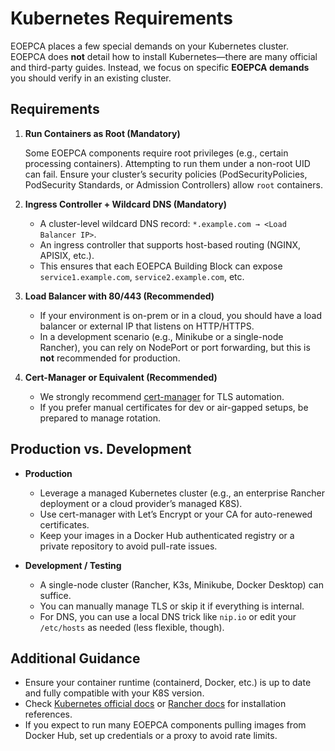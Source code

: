 # Kubernetes Requirements

EOEPCA places a few special demands on your Kubernetes cluster. EOEPCA does **not** detail how to install Kubernetes—there are many official and third-party guides. Instead, we focus on specific **EOEPCA demands** you should verify in an existing cluster.

## Requirements

1. **Run Containers as Root (Mandatory)**  

   Some EOEPCA components require root privileges (e.g., certain processing containers). Attempting to run them under a non-root UID can fail. Ensure your cluster’s security policies (PodSecurityPolicies, PodSecurity Standards, or Admission Controllers) allow `root` containers.

2. **Ingress Controller + Wildcard DNS (Mandatory)**  

   - A cluster-level wildcard DNS record: `*.example.com → <Load Balancer IP>`.
   - An ingress controller that supports host-based routing (NGINX, APISIX, etc.).
   - This ensures that each EOEPCA Building Block can expose `service1.example.com`, `service2.example.com`, etc.

3. **Load Balancer with 80/443 (Recommended)**  

   - If your environment is on-prem or in a cloud, you should have a load balancer or external IP that listens on HTTP/HTTPS. 
   - In a development scenario (e.g., Minikube or a single-node Rancher), you can rely on NodePort or port forwarding, but this is **not** recommended for production.

4. **Cert-Manager or Equivalent (Recommended)**  

   - We strongly recommend [cert-manager](https://cert-manager.io/) for TLS automation. 
   - If you prefer manual certificates for dev or air-gapped setups, be prepared to manage rotation.

## Production vs. Development

- **Production**  

    - Leverage a managed Kubernetes cluster (e.g., an enterprise Rancher deployment or a cloud provider’s managed K8S).  
    - Use cert-manager with Let’s Encrypt or your CA for auto-renewed certificates.  
    - Keep your images in a Docker Hub authenticated registry or a private repository to avoid pull-rate issues.

- **Development / Testing**

    - A single-node cluster (Rancher, K3s, Minikube, Docker Desktop) can suffice.  
    - You can manually manage TLS or skip it if everything is internal.  
    - For DNS, you can use a local DNS trick like `nip.io` or edit your `/etc/hosts` as needed (less flexible, though).


## Additional Guidance

- Ensure your container runtime (containerd, Docker, etc.) is up to date and fully compatible with your K8S version.
- Check [Kubernetes official docs](https://kubernetes.io/docs/setup/) or [Rancher docs](https://rancher.com/docs/rke/latest/en/) for installation references.
- If you expect to run many EOEPCA components pulling images from Docker Hub, set up credentials or a proxy to avoid rate limits.